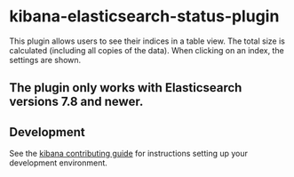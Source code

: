 # kibana-elasticsearch-status-plugin

This plugin allows users to see their indices in a table view. The total size is calculated (including all copies of the data). When clicking on an index, the settings are shown.

The plugin only works with Elasticsearch versions 7.8 and newer.
---

## Development

See the [kibana contributing guide](https://github.com/elastic/kibana/blob/master/CONTRIBUTING.md) for instructions setting up your development environment.

